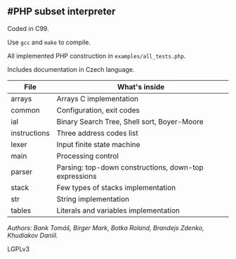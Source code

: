 #PHP subset interpreter
---

Coded in C99.

Use `gcc` and `make` to compile.

All implemented PHP construction in `examples/all_tests.php`.

Includes documentation in Czech language.

File | What's inside
--|--|
arrays | Arrays C implementation
common | Configuration, exit codes
ial | Binary Search Tree, Shell sort, Boyer-Moore
instructions | Three address codes list
lexer | Input finite state machine 
main | Processing control
parser | Parsing: top-down constructions, down-top expressions
stack | Few types of stacks implementation
str | String implementation
tables | Literals and variables implementation

*Authors: Bank Tomáš, Birger Mark, Botka Roland, Brandejs Zdenko, Khudiakov Daniil.*

LGPLv3